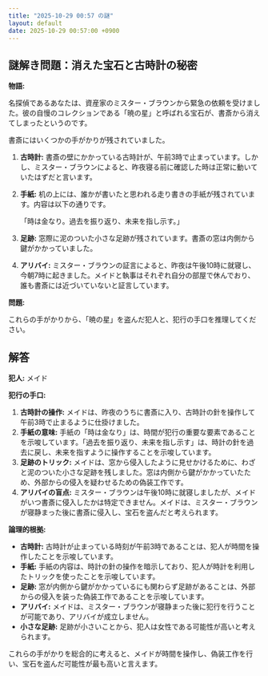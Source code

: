 ```yaml
---
title: "2025-10-29 00:57 の謎"
layout: default
date: 2025-10-29 00:57:00 +0900
---
```

## 謎解き問題：消えた宝石と古時計の秘密

**物語:**

名探偵であるあなたは、資産家のミスター・ブラウンから緊急の依頼を受けました。彼の自慢のコレクションである「暁の星」と呼ばれる宝石が、書斎から消えてしまったというのです。

書斎にはいくつかの手がかりが残されていました。

1.  **古時計:** 書斎の壁にかかっている古時計が、午前3時で止まっています。しかし、ミスター・ブラウンによると、昨夜寝る前に確認した時は正常に動いていたはずだと言います。
2.  **手紙:** 机の上には、誰かが書いたと思われる走り書きの手紙が残されています。内容は以下の通りです。

    「時は金なり。過去を振り返り、未来を指し示す。」
3.  **足跡:** 窓際に泥のついた小さな足跡が残されています。書斎の窓は内側から鍵がかかっていました。
4.  **アリバイ:** ミスター・ブラウンの証言によると、昨夜は午後10時に就寝し、今朝7時に起きました。メイドと執事はそれぞれ自分の部屋で休んでおり、誰も書斎には近づいていないと証言しています。

**問題:**

これらの手がかりから、「暁の星」を盗んだ犯人と、犯行の手口を推理してください。

## 解答

**犯人:** メイド

**犯行の手口:**

1.  **古時計の操作:** メイドは、昨夜のうちに書斎に入り、古時計の針を操作して午前3時で止まるように仕掛けました。
2.  **手紙の意味:** 手紙の「時は金なり」は、時間が犯行の重要な要素であることを示唆しています。「過去を振り返り、未来を指し示す」は、時計の針を過去に戻し、未来を指すように操作することを示唆しています。
3.  **足跡のトリック:** メイドは、窓から侵入したように見せかけるために、わざと泥のついた小さな足跡を残しました。窓は内側から鍵がかかっていたため、外部からの侵入を疑わせるための偽装工作です。
4.  **アリバイの盲点:** ミスター・ブラウンは午後10時に就寝しましたが、メイドがいつ書斎に侵入したかは特定できません。メイドは、ミスター・ブラウンが寝静まった後に書斎に侵入し、宝石を盗んだと考えられます。

**論理的根拠:**

*   **古時計:** 古時計が止まっている時刻が午前3時であることは、犯人が時間を操作したことを示唆しています。
*   **手紙:** 手紙の内容は、時計の針の操作を暗示しており、犯人が時計を利用したトリックを使ったことを示唆しています。
*   **足跡:** 窓が内側から鍵がかかっているにも関わらず足跡があることは、外部からの侵入を装った偽装工作であることを示唆しています。
*   **アリバイ:** メイドは、ミスター・ブラウンが寝静まった後に犯行を行うことが可能であり、アリバイが成立しません。
*   **小さな足跡:** 足跡が小さいことから、犯人は女性である可能性が高いと考えられます。

これらの手がかりを総合的に考えると、メイドが時間を操作し、偽装工作を行い、宝石を盗んだ可能性が最も高いと言えます。
